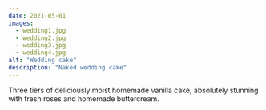 ```yaml
---
date: 2021-05-01
images:
  - wedding1.jpg
  - wedding2.jpg
  - wedding3.jpg
  - wedding4.jpg
alt: "Wedding cake"
description: "Naked wedding cake"
---
```


Three tiers of deliciously moist homemade vanilla cake, absolutely stunning with fresh roses and homemade buttercream.

